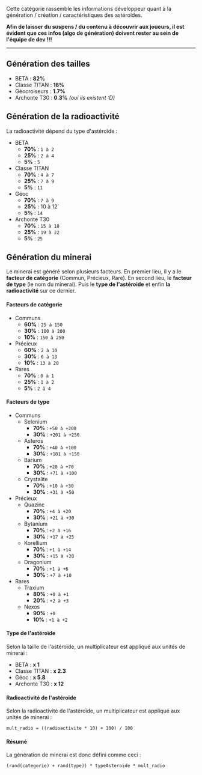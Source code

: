 Cette catégorie rassemble les informations développeur quant à la génération / création / caractéristiques des astéroïdes.

**Afin de laisser du suspens / du contenu à découvrir aux joueurs, il est évident que ces infos (algo de génération) doivent rester au sein de l'équipe de dev !!!**

------------

## Génération des tailles

- BETA : **82%**
- Classe TITAN : **16%**
- Géocroiseurs : **1.7%**
- Archonte T30 : **0.3%** _(oui ils existent :D)_

## Génération de la radioactivité

La radioactivité dépend du type d'astéroïde :

- BETA
    - **70%** : `1 à 2`
    - **25%** : `2 à 4`
    - **5%** : `5`
- Classe TITAN
    - **70%** : `4 à 7`
    - **25%** : `7 à 9`
    - **5%** : `11`
- Géoc
    - **70%** : `7 à 9`
    - **25%** : 10 à 12`
    - **5%** : `14`
- Archonte T30
    - **70%** : `15 à 18`
    - **25%** : `19 à 22`
    - **5%** : `25`

## Génération du minerai

Le minerai est généré selon plusieurs facteurs. En premier lieu, il y a le **facteur de catégorie** (Commun, Précieux, Rare). En second lieu, le **facteur de type** (le nom du minerai). Puis le **type de l'astéroide** et enfin **la radioactivité** sur ce dernier.

#### Facteurs de catégorie

- Communs
    - **60%** : `25 à 150`
    - **30%** : `100 à 200`
    - **10%** : `150 à 250`
- Précieux
    - **60%** : `2 à 10`
    - **30%** : `6 à 13`
    - **10%** : `13 à 20`
- Rares
    - **70%** : `0 à 1`
    - **25%** : `1 à 2`
    - **5%** : `2 à 4`

#### Facteurs de type

- Communs
    - Selenium
        - **70%** : `+50 à +200`
        - **30%** : `+201 à +250`
    - Asteros
        - **70%** : `+40 à +100`
        - **30%** : `+101 à +150`
    - Barium
        - **70%** : `+20 à +70`
        - **30%** : `+71 à +100`
    - Crystalite
        - **70%** : `+10 à +30`
        - **30%** : `+31 à +50`
- Précieux
    - Quazinc
        - **70%** : `+4 à +20`
        - **30%** : `+21 à +30`
    - Bytanium
        - **70%** : `+2 à +16`
        - **30%** : `+17 à +25`
    - Korellium
        - **70%** : `+1 à +14`
        - **30%** : `+15 à +20`
    - Dragonium
        - **70%** : `+1 à +6`
        - **30%** : `+7 à +10`
- Rares
    - Traxium
        - **80%** : `+0 à +1`
        - **20%** : `+2 à +3`
    - Nexos
        - **90%** : `+0`
        - **10%** : `+1 à +2`

#### Type de l'astéroïde

Selon la taille de l'astéroïde, un multiplicateur est appliqué aux unités de minerai :

- BETA : **x 1**
- Classe TITAN : **x 2.3**
- Géoc : **x 5.8**
- Archonte T30 : **x 12**

#### Radioactivité de l'astéroïde

Selon la radioactivité de l'astéroïde, un multiplicateur est appliqué aux unités de minerai :

```
mult_radio = ((radioactivite * 10) + 100) / 100
```

#### Résumé

La génération de minerai est donc défini comme ceci :
```
(rand(categorie) + rand(type)) * typeAsteroide * mult_radio
```